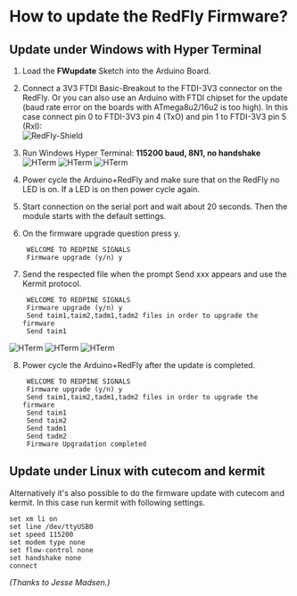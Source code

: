 # How to update the RedFly Firmware?


## Update under Windows with Hyper Terminal

1. Load the **FWupdate** Sketch into the Arduino Board.

2. Connect a 3V3 FTDI Basic-Breakout to the FTDI-3V3 connector on the RedFly. 
  Or you can also use an Arduino with FTDI chipset for the update 
  (baud rate error on the boards with ATmega8u2/16u2 is too high).
  In this case connect pin 0 to FTDI-3V3 pin 4 (TxO) and pin 1 to FTDI-3V3 pin 5 (RxI):<br>
  ![RedFly-Shield](https://github.com/watterott/RedFly-Shield/raw/master/fw/update_guide/fw_redfly.png)

3. Run Windows Hyper Terminal: **115200 baud, 8N1, no handshake**<br>
  ![HTerm](https://github.com/watterott/RedFly-Shield/raw/master/fw/update_guide/fw_hterm1.png)
  ![HTerm](https://github.com/watterott/RedFly-Shield/raw/master/fw/update_guide/fw_hterm2.png)
  ![HTerm](https://github.com/watterott/RedFly-Shield/raw/master/fw/update_guide/fw_hterm3.png)

4. Power cycle the Arduino+RedFly and make sure that on the RedFly no LED is on. If a LED is on then power cycle again.

5. Start connection on the serial port and wait about 20 seconds. Then the module starts with the default settings.

6. On the firmware upgrade question press y.

        WELCOME TO REDPINE SIGNALS
        Firmware upgrade (y/n) y

7. Send the respected file when the prompt Send xxx appears and use the Kermit protocol.

        WELCOME TO REDPINE SIGNALS
        Firmware upgrade (y/n) y
        Send taim1,taim2,tadm1,tadm2 files in order to upgrade the firmware
        Send taim1

  ![HTerm](https://github.com/watterott/RedFly-Shield/raw/master/fw/update_guide/fw_hterm4.png)
  ![HTerm](https://github.com/watterott/RedFly-Shield/raw/master/fw/update_guide/fw_hterm5.png)
  ![HTerm](https://github.com/watterott/RedFly-Shield/raw/master/fw/update_guide/fw_hterm6.png)

8. Power cycle the Arduino+RedFly after the update is completed.

        WELCOME TO REDPINE SIGNALS
        Firmware upgrade (y/n) y
        Send taim1,taim2,tadm1,tadm2 files in order to upgrade the firmware
        Send taim1
        Send taim2
        Send tadm1
        Send tadm2
        Firmware Upgradation completed


## Update under Linux with cutecom and kermit

Alternatively it's also possible to do the firmware update with cutecom and kermit. 
In this case run kermit with following settings.

    set xm li on
    set line /dev/ttyUSB0
    set speed 115200
    set modem type none
    set flow-control none
    set handshake none
    connect

_(Thanks to Jesse Madsen.)_
